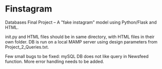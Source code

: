 # Finstagram
Databases Final Project – A "fake instagram" model using Python/Flask and HTML.

init.py and HTML files should be in same directory, with HTML files in their own folder.  DB is run on a local MAMP server using design parameters from Project_2_Queries.txt.

Few small bugs to be fixed: mySQL DB does not like query in Newsfeed function.  More error handling needs to be added.
